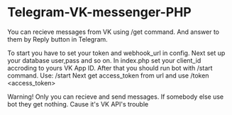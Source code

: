 # Telegram-VK-messenger-PHP

You can recieve messages from VK using /get command.
And answer to them by Reply button in Telegram.

To start you have to set your token and webhook_url in config.
Next set up your database user,pass and so on.
In index.php set your client_id accroding to yours VK App ID.
After that you should run bot with /start command.
Use: /start <Your vk ID>
Next get access_token from url and use /token <access_token>

Warning! Only you can recieve and send messages. 
If somebody else use bot they get nothing. Cause it's VK API's trouble 
